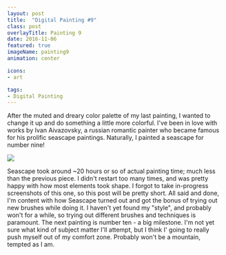 ```yaml
---
layout: post
title:  "Digital Painting #9"
class: post
overlayTitle: Painting 9
date: 2016-11-06
featured: true
imageName: painting9
animation: center

icons:
- art

tags:
- Digital Painting
---
```


<span class="dropcap">A</span>fter the muted and dreary color palette of my last painting, I wanted to change it up and do something a little more colorful. I've been in love with works by Ivan Aivazovsky, a russian romantic painter who became famous for his prolific seascape paintings. Naturally, I painted a seascape for number nine!

<div class="fullscreen">
    <img src="{{ site.baseurl }}/image/assets/{{ page.imageName }}.jpg" class="outline shadows photo">
    <span class="icon-enlarge icon"></span>
</div>

Seascape took around ~20 hours or so of actual painting time; much less than the previous piece. I didn't restart too many times, and was pretty happy with how most elements took shape. I forgot to take in-progress screenshots of this one, so this post will be pretty short. All said and done, I'm content with how Seascape turned out and got the bonus of trying out new brushes while doing it. I haven't yet found my "style", and probably won't for a while, so trying out different brushes and techniques is paramount.
The next painting is number ten -  a big milestone. I'm not yet sure what kind of subject matter I'll attempt, but I think I' going to really push myself out of my comfort zone. Probably won't be a mountain, tempted as I am.
